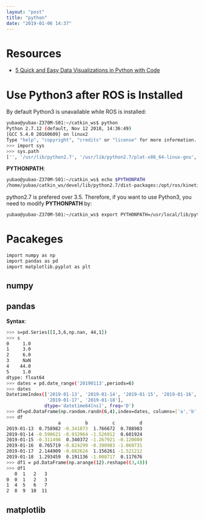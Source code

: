 ```yaml
---
layout: "post"
title: "python"
date: "2019-01-06 14:37"
---
```


# Resources

- [5 Quick and Easy Data Visualizations in Python with Code](https://towardsdatascience.com/5-quick-and-easy-data-visualizations-in-python-with-code-a2284bae952f)

# Use Python3 after ROS is Installed

By default Python3 is unavailable while ROS is installed:

```sh
yubao@yubao-Z370M-S01:~/catkin_ws$ python
Python 2.7.12 (default, Nov 12 2018, 14:36:49)
[GCC 5.4.0 20160609] on linux2
Type "help", "copyright", "credits" or "license" for more information.
>>> import sys
>>> sys.path
['', '/usr/lib/python2.7', '/usr/lib/python2.7/plat-x86_64-linux-gnu', '/usr/lib/python2.7/lib-tk', '/usr/lib/python2.7/lib-old', '/usr/lib/python2.7/lib-dynload', '/home/yubao/.local/lib/python2.7/site-packages', '/usr/local/lib/python2.7/dist-packages', '/usr/lib/python2.7/dist-packages', '/usr/lib/python2.7/dist-packages/PILcompat', '/usr/lib/python2.7/dist-packages/gtk-2.0', '/usr/lib/python2.7/dist-packages/wx-3.0-gtk2']

```

**PYTHONPATH**:

```sh
yubao@yubao-Z370M-S01:~/catkin_ws$ echo $PYTHONPATH
/home/yubao/catkin_ws/devel/lib/python2.7/dist-packages:/opt/ros/kinetic/lib/python2.7/dist-packages
```
python2.7 is prefered over 3.5. Therefore, if you want to use Python3, you need to modify **PYTHONPATH** by:
```sh
yubao@yubao-Z370M-S01:~/catkin_ws$ export PYTHONPATH=/usr/local/lib/python3.5/dist-packages
```


# Pacakeges

```sh
import numpy as np
import pandas as pd
import matplotlib.pyplot as plt
```

## numpy

## pandas
**Syntax**:
```sh
>>> s=pd.Series([1,3,6,np.nan, 44,1])
>>> s
0     1.0
1     3.0
2     6.0
3     NaN
4    44.0
5     1.0
dtype: float64
>>> dates = pd.date_range('20190113',periods=6)
>>> dates
DatetimeIndex(['2019-01-13', '2019-01-14', '2019-01-15', '2019-01-16',
               '2019-01-17', '2019-01-18'],
              dtype='datetime64[ns]', freq='D')
>>> df=pd.DataFrame(np.random.randn(6,4),index=dates, columns=['a','b','c','d'])
>>> df
                   a         b         c         d
2019-01-13  0.758982 -0.341073  1.766672  0.788983
2019-01-14 -0.590621 -0.932964 -1.526912  0.601924
2019-01-15 -0.311498  0.340372 -1.267921 -0.120089
2019-01-16  0.765719 -0.824299 -0.398983 -1.069731
2019-01-17  2.144909 -0.082624  1.156261 -1.521212
2019-01-18  1.293459  0.191136 -1.008717  0.117676
>>> df1 = pd.DataFrame(np.arange(12).reshape((3,4)))
>>> df1
   0  1   2   3
0  0  1   2   3
1  4  5   6   7
2  8  9  10  11

```



## matplotlib
